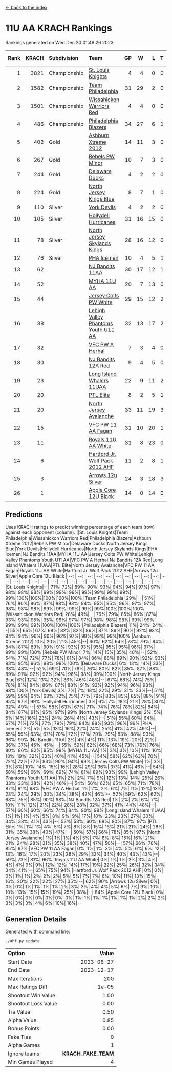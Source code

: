 [<- back to the index](readme.md)
# 11U AA KRACH Rankings
Rankings generated on Wed Dec 20 01:48:26 2023.

Rank|KRACH|Subdivision|Team|GP|W|L|T|OTW|OTL|SoS|Exp Wins|Win Diff
---:|---:|:---|:---|---:|---:|---:|---:|---:|---:|---:|---:|---:
1|3821|Championship|[St. Louis Knights](https://gamesheetstats.com/seasons/3659/teams/143319/schedule)|4|4|0|0|0|0|127|4.8|-0.0
2|1582|Championship|[Team Philadelphia](https://gamesheetstats.com/seasons/3659/teams/140788/schedule)|31|29|2|0|1|0|126|29.9|0.0
3|1501|Championship|[Wissahickon Warriors Red](https://gamesheetstats.com/seasons/3659/teams/140468/schedule)|4|4|0|0|1|0|48|4.8|-0.0
4|486|Championship|[Philadelphia Blazers](https://gamesheetstats.com/seasons/3659/teams/140785/schedule)|34|27|6|1|0|1|309|28.3|-0.0
5|402|Gold|[Ashburn Xtreme 2012](https://gamesheetstats.com/seasons/3659/teams/140775/schedule)|14|11|3|0|1|0|275|11.9|0.0
6|267|Gold|[Rebels PW Minor](https://gamesheetstats.com/seasons/3659/teams/140786/schedule)|10|7|3|0|0|0|263|7.9|0.0
7|244|Gold|[Delaware Ducks](https://gamesheetstats.com/seasons/3659/teams/140453/schedule)|4|2|2|0|0|0|456|2.9|0.0
8|224|Gold|[North Jersey Kings Blue](https://gamesheetstats.com/seasons/3659/teams/140459/schedule)|8|7|1|0|0|0|35|7.9|0.0
9|110|Silver|[York Devils](https://gamesheetstats.com/seasons/3659/teams/140469/schedule)|4|2|2|0|1|0|640|2.9|0.0
10|105|Silver|[Hollydell Hurricanes](https://gamesheetstats.com/seasons/3659/teams/140777/schedule)|31|16|15|0|1|2|463|16.9|0.0
11|78|Silver|[North Jersey Skylands Kings](https://gamesheetstats.com/seasons/3659/teams/140784/schedule)|28|16|12|0|2|2|198|16.9|0.0
12|76|Silver|[PHA Icemen](https://gamesheetstats.com/seasons/3659/teams/143313/schedule)|10|4|5|1|1|0|264|5.4|0.0
13|62||[NJ Bandits 11AA](https://gamesheetstats.com/seasons/3659/teams/140782/schedule)|30|17|12|1|0|2|138|18.4|0.0
14|52||[MYHA 11U AA](https://gamesheetstats.com/seasons/3659/teams/140781/schedule)|20|7|13|0|0|0|379|7.9|0.0
15|44||[Jersey Colts PW White](https://gamesheetstats.com/seasons/3659/teams/140778/schedule)|29|15|12|2|2|0|113|16.9|0.0
16|38||[Lehigh Valley Phantoms Youth U11 AA](https://gamesheetstats.com/seasons/3659/teams/140779/schedule)|32|13|17|2|1|1|314|14.9|0.0
17|32||[VFC PW A Herhal](https://gamesheetstats.com/seasons/3659/teams/140467/schedule)|7|3|4|0|1|1|100|3.9|0.0
18|30||[NJ Bandits 12A Red](https://gamesheetstats.com/seasons/3659/teams/140458/schedule)|9|4|5|0|0|0|39|4.9|0.0
19|23||[Long Island Whalers 11UAA](https://gamesheetstats.com/seasons/3659/teams/140780/schedule)|22|9|11|2|0|1|65|10.9|0.0
20|20||[PTL Elite](https://gamesheetstats.com/seasons/3659/teams/140462/schedule)|8|2|5|1|0|0|46|3.4|0.0
21|20||[North Jersey Avalanche](https://gamesheetstats.com/seasons/3659/teams/140783/schedule)|33|11|19|3|1|4|158|13.4|0.0
22|15||[VFC PW 11 AA Fagan](https://gamesheetstats.com/seasons/3659/teams/140789/schedule)|31|10|20|1|3|1|212|11.4|0.0
23|11||[Royals 11U AA White](https://gamesheetstats.com/seasons/3659/teams/140787/schedule)|31|8|23|0|1|0|294|8.9|0.0
24|6||[Hartford Jr. Wolf Pack 2012 AHF](https://gamesheetstats.com/seasons/3659/teams/140776/schedule)|11|2|8|1|0|0|36|3.4|0.0
25|3||[Arrows 12u Silver](https://gamesheetstats.com/seasons/3659/teams/140774/schedule)|24|3|18|3|0|1|58|5.4|0.0
26|1||[Apple Core 12U Black](https://gamesheetstats.com/seasons/3659/teams/140773/schedule)|14|0|14|0|0|0|325|0.9|0.0

## Predictions
Uses KRACH ratings to predict winning percentage of each team (row) against each opponent (column).
||St. Louis Knights|Team Philadelphia|Wissahickon Warriors Red|Philadelphia Blazers|Ashburn Xtreme 2012|Rebels PW Minor|Delaware Ducks|North Jersey Kings Blue|York Devils|Hollydell Hurricanes|North Jersey Skylands Kings|PHA Icemen|NJ Bandits 11AA|MYHA 11U AA|Jersey Colts PW White|Lehigh Valley Phantoms Youth U11 AA|VFC PW A Herhal|NJ Bandits 12A Red|Long Island Whalers 11UAA|PTL Elite|North Jersey Avalanche|VFC PW 11 AA Fagan|Royals 11U AA White|Hartford Jr. Wolf Pack 2012 AHF|Arrows 12u Silver|Apple Core 12U Black
| --: | --: | --: | --: | --: | --: | --: | --: | --: | --: | --: | --: | --: | --: | --: | --: | --: | --: | --: | --: | --: | --: | --: | --: | --: | --: | --: 
|St. Louis Knights|--| 71%| 72%| 89%| 90%| 93%| 94%| 94%| 97%| 97%| 98%| 98%| 98%| 99%| 99%| 99%| 99%| 99%| 99%| 99%| 99%|100%|100%|100%|100%|100%
|Team Philadelphia| 29%|--| 51%| 76%| 80%| 86%| 87%| 88%| 93%| 94%| 95%| 95%| 96%| 97%| 97%| 98%| 98%| 98%| 99%| 99%| 99%| 99%| 99%|100%|100%|100%
|Wissahickon Warriors Red| 28%| 49%|--| 76%| 79%| 85%| 86%| 87%| 93%| 93%| 95%| 95%| 96%| 97%| 97%| 98%| 98%| 98%| 99%| 99%| 99%| 99%| 99%|100%|100%|100%
|Philadelphia Blazers| 11%| 24%| 24%|--| 55%| 65%| 67%| 68%| 82%| 82%| 86%| 87%| 89%| 90%| 92%| 93%| 94%| 94%| 96%| 96%| 96%| 97%| 98%| 99%| 99%|100%
|Ashburn Xtreme 2012| 10%| 20%| 21%| 45%|--| 60%| 62%| 64%| 78%| 79%| 84%| 84%| 87%| 89%| 90%| 91%| 93%| 93%| 95%| 95%| 95%| 96%| 97%| 99%| 99%|100%
|Rebels PW Minor|  7%| 14%| 15%| 35%| 40%|--| 52%| 54%| 71%| 72%| 77%| 78%| 81%| 84%| 86%| 88%| 89%| 90%| 92%| 93%| 93%| 95%| 96%| 98%| 99%|100%
|Delaware Ducks|  6%| 13%| 14%| 33%| 38%| 48%|--| 52%| 69%| 70%| 76%| 76%| 80%| 82%| 85%| 87%| 88%| 89%| 91%| 92%| 92%| 94%| 96%| 98%| 99%|100%
|North Jersey Kings Blue|  6%| 12%| 13%| 32%| 36%| 46%| 48%|--| 67%| 68%| 74%| 75%| 78%| 81%| 84%| 86%| 87%| 88%| 91%| 92%| 92%| 94%| 96%| 98%| 98%|100%
|York Devils|  3%|  7%|  7%| 18%| 22%| 29%| 31%| 33%|--| 51%| 59%| 59%| 64%| 68%| 72%| 75%| 77%| 79%| 83%| 85%| 85%| 88%| 91%| 95%| 97%| 99%
|Hollydell Hurricanes|  3%|  6%|  7%| 18%| 21%| 28%| 30%| 32%| 49%|--| 57%| 58%| 63%| 67%| 71%| 74%| 76%| 78%| 82%| 84%| 84%| 87%| 91%| 95%| 97%| 99%
|North Jersey Skylands Kings|  2%|  5%|  5%| 14%| 16%| 23%| 24%| 26%| 41%| 43%|--| 51%| 55%| 60%| 64%| 67%| 71%| 72%| 77%| 79%| 79%| 84%| 88%| 93%| 96%| 99%
|PHA Icemen|  2%|  5%|  5%| 13%| 16%| 22%| 24%| 25%| 41%| 42%| 49%|--| 55%| 59%| 63%| 67%| 70%| 72%| 77%| 79%| 79%| 83%| 88%| 93%| 96%| 99%
|NJ Bandits 11AA|  2%|  4%|  4%| 11%| 13%| 19%| 20%| 22%| 36%| 37%| 45%| 45%|--| 55%| 59%| 62%| 66%| 68%| 73%| 76%| 76%| 80%| 86%| 92%| 95%| 99%
|MYHA 11U AA|  1%|  3%|  3%| 10%| 11%| 16%| 18%| 19%| 32%| 33%| 40%| 41%| 45%|--| 54%| 58%| 62%| 63%| 70%| 72%| 72%| 77%| 83%| 90%| 94%| 99%
|Jersey Colts PW White|  1%|  3%|  3%|  8%| 10%| 14%| 15%| 16%| 28%| 29%| 36%| 37%| 41%| 46%|--| 54%| 58%| 59%| 66%| 69%| 69%| 74%| 81%| 89%| 93%| 99%
|Lehigh Valley Phantoms Youth U11 AA|  1%|  2%|  2%|  7%|  9%| 12%| 13%| 14%| 25%| 26%| 33%| 33%| 38%| 42%| 46%|--| 54%| 56%| 62%| 65%| 65%| 71%| 78%| 87%| 91%| 98%
|VFC PW A Herhal|  1%|  2%|  2%|  6%|  7%| 11%| 12%| 13%| 23%| 24%| 29%| 30%| 34%| 38%| 42%| 46%|--| 52%| 59%| 62%| 62%| 68%| 75%| 85%| 90%| 98%
|NJ Bandits 12A Red|  1%|  2%|  2%|  6%|  7%| 10%| 11%| 12%| 21%| 22%| 28%| 28%| 32%| 37%| 41%| 44%| 48%|--| 57%| 60%| 60%| 66%| 74%| 84%| 90%| 98%
|Long Island Whalers 11UAA|  1%|  1%|  1%|  4%|  5%|  8%|  9%|  9%| 17%| 18%| 23%| 23%| 27%| 30%| 34%| 38%| 41%| 43%|--| 53%| 53%| 60%| 68%| 80%| 87%| 97%
|PTL Elite|  1%|  1%|  1%|  4%|  5%|  7%|  8%|  8%| 15%| 16%| 21%| 21%| 24%| 28%| 31%| 35%| 38%| 40%| 47%|--| 50%| 57%| 66%| 78%| 85%| 97%
|North Jersey Avalanche|  1%|  1%|  1%|  4%|  5%|  7%|  8%|  8%| 15%| 16%| 21%| 21%| 24%| 28%| 31%| 35%| 38%| 40%| 47%| 50%|--| 57%| 66%| 78%| 85%| 97%
|VFC PW 11 AA Fagan|  0%|  1%|  1%|  3%|  4%|  5%|  6%|  6%| 12%| 13%| 16%| 17%| 20%| 23%| 26%| 29%| 32%| 34%| 40%| 43%| 43%|--| 59%| 73%| 81%| 96%
|Royals 11U AA White|  0%|  1%|  1%|  2%|  3%|  4%|  4%|  4%|  9%|  9%| 12%| 12%| 14%| 17%| 19%| 22%| 25%| 26%| 32%| 34%| 34%| 41%|--| 65%| 75%| 94%
|Hartford Jr. Wolf Pack 2012 AHF|  0%|  0%|  0%|  1%|  1%|  2%|  2%|  2%|  5%|  5%|  7%|  7%|  8%| 10%| 11%| 13%| 15%| 16%| 20%| 22%| 22%| 27%| 35%|--| 62%| 90%
|Arrows 12u Silver|  0%|  0%|  0%|  1%|  1%|  1%|  1%|  2%|  3%|  3%|  4%|  4%|  5%|  6%|  7%|  9%| 10%| 10%| 13%| 15%| 15%| 19%| 25%| 38%|--| 84%
|Apple Core 12U Black|  0%|  0%|  0%|  0%|  0%|  0%|  0%|  0%|  1%|  1%|  1%|  1%|  1%|  1%|  1%|  2%|  2%|  2%|  3%|  3%|  3%|  4%|  6%| 10%| 16%|--

## Generation Details

Generated with command line:
```
./ahf.py update
```

| Option | Value |
| :----- | ----: |
| Start Date | 2023-08-27 |
| End Date | 2023-12-17 |
| Max Iterations | 200 |
| Max Ratings Diff | 1e-05 |
| Shootout Win Value | 1.00 |
| Shootout Loss Value | 0.00 |
| Tie Value | 0.50 |
| Alpha Value | 0.85 |
| Bonus Points | 0.00 |
| Fake Ties | 0 |
| Alpha Games | 1 |
| Ignore teams | __KRACH_FAKE_TEAM__ |
| Min Games Played | 4 |

